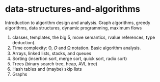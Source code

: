 # data-structures-and-algorithms
Introduction to algorithm design and analysis. Graph algorithms, greedy algorithms, data structures, dynamic programming, maximum flows

1) classes, templates, the big 5, move semantics, rvalue references, type deduction). 
2) Time complexity: Θ, 𝑂 and Ω notation. Basic algorithm analysis. 
3) Arrays, linked lists, stacks, and queues 
4) Sorting (insertion sort, merge sort, quick sort, radix sort) 
5) Trees (binary search tree, heap, AVL tree) 
6) Hash tables and (maybe) skip lists 
7) Graphs
